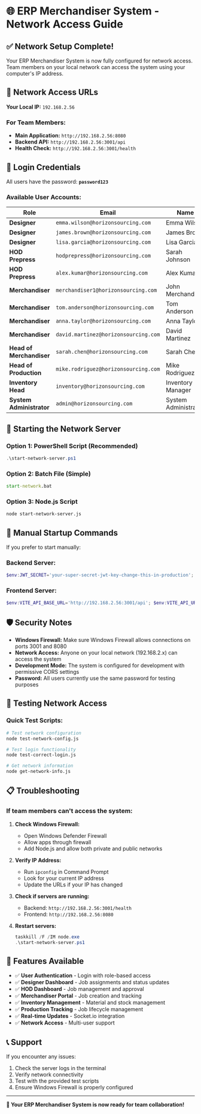 # 🌐 ERP Merchandiser System - Network Access Guide

## ✅ Network Setup Complete!

Your ERP Merchandiser System is now fully configured for network access. Team members on your local network can access the system using your computer's IP address.

## 📱 Network Access URLs

**Your Local IP:** `192.168.2.56`

### For Team Members:
- **Main Application:** `http://192.168.2.56:8080`
- **Backend API:** `http://192.168.2.56:3001/api`
- **Health Check:** `http://192.168.2.56:3001/health`

## 🔐 Login Credentials

All users have the password: **`password123`**

### Available User Accounts:

| Role | Email | Name |
|------|-------|------|
| **Designer** | `emma.wilson@horizonsourcing.com` | Emma Wilson |
| **Designer** | `james.brown@horizonsourcing.com` | James Brown |
| **Designer** | `lisa.garcia@horizonsourcing.com` | Lisa Garcia |
| **HOD Prepress** | `hodprepress@horizonsourcing.com` | Sarah Johnson |
| **HOD Prepress** | `alex.kumar@horizonsourcing.com` | Alex Kumar |
| **Merchandiser** | `merchandiser1@horizonsourcing.com` | John Merchandiser |
| **Merchandiser** | `tom.anderson@horizonsourcing.com` | Tom Anderson |
| **Merchandiser** | `anna.taylor@horizonsourcing.com` | Anna Taylor |
| **Merchandiser** | `david.martinez@horizonsourcing.com` | David Martinez |
| **Head of Merchandiser** | `sarah.chen@horizonsourcing.com` | Sarah Chen |
| **Head of Production** | `mike.rodriguez@horizonsourcing.com` | Mike Rodriguez |
| **Inventory Head** | `inventory@horizonsourcing.com` | Inventory Manager |
| **System Administrator** | `admin@horizonsourcing.com` | System Administrator |

## 🚀 Starting the Network Server

### Option 1: PowerShell Script (Recommended)
```powershell
.\start-network-server.ps1
```

### Option 2: Batch File (Simple)
```cmd
start-network.bat
```

### Option 3: Node.js Script
```bash
node start-network-server.js
```

## 🔧 Manual Startup Commands

If you prefer to start manually:

### Backend Server:
```powershell
$env:JWT_SECRET='your-super-secret-jwt-key-change-this-in-production'; $env:PORT=3001; $env:NODE_ENV='development'; node server/index.js
```

### Frontend Server:
```powershell
$env:VITE_API_BASE_URL='http://192.168.2.56:3001/api'; $env:VITE_API_URL='http://192.168.2.56:3001'; npm run dev
```

## 🛡️ Security Notes

- **Windows Firewall:** Make sure Windows Firewall allows connections on ports 3001 and 8080
- **Network Access:** Anyone on your local network (192.168.2.x) can access the system
- **Development Mode:** The system is configured for development with permissive CORS settings
- **Password:** All users currently use the same password for testing purposes

## 🧪 Testing Network Access

### Quick Test Scripts:
```bash
# Test network configuration
node test-network-config.js

# Test login functionality
node test-correct-login.js

# Get network information
node get-network-info.js
```

## 📋 Troubleshooting

### If team members can't access the system:

1. **Check Windows Firewall:**
   - Open Windows Defender Firewall
   - Allow apps through firewall
   - Add Node.js and allow both private and public networks

2. **Verify IP Address:**
   - Run `ipconfig` in Command Prompt
   - Look for your current IP address
   - Update the URLs if your IP has changed

3. **Check if servers are running:**
   - Backend: `http://192.168.2.56:3001/health`
   - Frontend: `http://192.168.2.56:8080`

4. **Restart servers:**
   ```powershell
   taskkill /F /IM node.exe
   .\start-network-server.ps1
   ```

## 🎯 Features Available

- ✅ **User Authentication** - Login with role-based access
- ✅ **Designer Dashboard** - Job assignments and status updates
- ✅ **HOD Dashboard** - Job management and approval
- ✅ **Merchandiser Portal** - Job creation and tracking
- ✅ **Inventory Management** - Material and stock management
- ✅ **Production Tracking** - Job lifecycle management
- ✅ **Real-time Updates** - Socket.io integration
- ✅ **Network Access** - Multi-user support

## 📞 Support

If you encounter any issues:
1. Check the server logs in the terminal
2. Verify network connectivity
3. Test with the provided test scripts
4. Ensure Windows Firewall is properly configured

---

**🎉 Your ERP Merchandiser System is now ready for team collaboration!**

